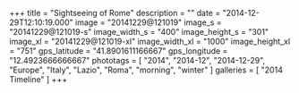+++
title = "Sightseeing of Rome"
description = ""
date = "2014-12-29T12:10:19.000"
image = "20141229@121019"
image_s = "20141229@121019-s"
image_width_s = "400"
image_height_s = "301"
image_xl = "20141229@121019-xl"
image_width_xl = "1000"
image_height_xl = "751"
gps_latitude = "41.8901611166667"
gps_longitude = "12.4923666666667"
phototags = [ "2014", "2014-12", "2014-12-29", "Europe", "Italy", "Lazio", "Roma", "morning", "winter" ]
galleries = [ "2014 Timeline" ]
+++
